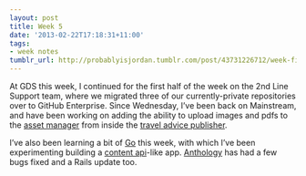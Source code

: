 ```yaml
---
layout: post
title: Week 5
date: '2013-02-22T17:18:31+11:00'
tags:
- week notes
tumblr_url: http://probablyisjordan.tumblr.com/post/43731226712/week-five
---
```

<p>At GDS this week, I continued for the first half of the week on the 2nd Line Support team, where we migrated three of our currently-private repositories over to GitHub Enterprise. Since Wednesday, I&rsquo;ve been back on Mainstream, and have been working on adding the ability to upload images and pdfs to the <a href="https://github.com/alphagov/asset-manager">asset manager</a> from inside the <a href="https://github.com/alphagov/travel-advice-publisher">travel advice publisher</a>.</p>

<p>I&rsquo;ve also been learning a bit of <a href="http://golang.org/">Go</a> this week, with which I&rsquo;ve been experimenting building a <a href="https://github.com/alphagov/govuk_content_api">content api</a>-like app. <a href="https://github.com/JordanHatch/anthology">Anthology</a> has had a few bugs fixed and a Rails update too.</p>
